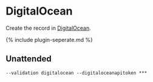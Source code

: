---
---
# DigitalOcean 
Create the record in [DigitalOcean](https://www.digitalocean.com/).

{% include plugin-seperate.md %}

## Unattended 
`--validation digitalocean --digitaloceanapitoken ***`
